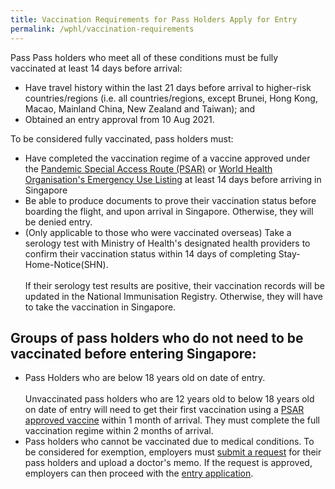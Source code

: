 ```yaml
---
title: Vaccination Requirements for Pass Holders Apply for Entry
permalink: /wphl/vaccination-requirements
---
```

Pass Pass holders who meet all of these conditions must be fully vaccinated at least 14 days before arrival: 
- Have travel history within the last 21 days before arrival to higher-risk countries/regions (i.e. all countries/regions, except Brunei, Hong Kong, Macao, Mainland China, New Zealand and Taiwan); and 
- Obtained an entry approval from 10 Aug 2021. 

To be considered fully vaccinated, pass holders must: 
- Have completed the vaccination regime of a vaccine approved under the [Pandemic Special Access Route (PSAR)](https://www.hsa.gov.sg/hsa-psar) or [World Health Organisation's Emergency Use Listing]() at least 14 days before arriving in Singapore
- Be able to produce documents to prove their vaccination status before boarding the flight, and upon arrival in Singapore. Otherwise, they will be denied entry. 
- (Only applicable to those who were vaccinated overseas) Take a serology test with Ministry of Health's designated health providers to confirm their vaccination status within 14 days of completing Stay-Home-Notice(SHN). <br/><br/>
If their serology test results are positive, their vaccination records will be updated in the National Immunisation Registry. Otherwise, they will have to take the vaccination in Singapore.

## Groups of pass holders who do not need to be vaccinated before entering Singapore: 

- Pass Holders who are below 18 years old on date of entry. 
<br/><br/>Unvaccinated pass holders who are 12 years old to below 18 years old on date of entry will need to get their first vaccination using a [PSAR approved vaccine]((https://www.hsa.gov.sg/hsa-psar) ) within 1 month of arrival. They must complete the full vaccination regime within 2 months of arrival. 
- Pass holders who cannot be vaccinated due to medical conditions. To be considered for exemption, employers must [submit a request](https://www.mom.gov.sg/exempt-vaccination) for their pass holders and upload a doctor's memo. If the request is approved, employers can then proceed with the [entry application](https://go.gov.sg/wphl-requirements).